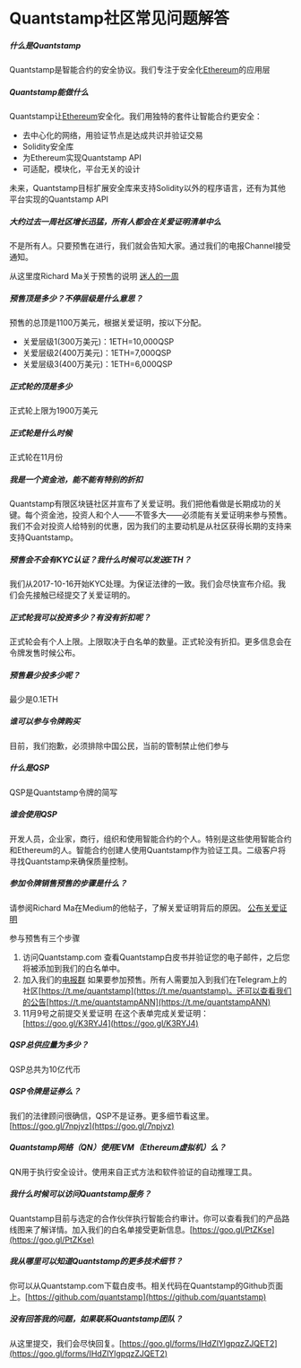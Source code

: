 # Quantstamp社区常见问题解答

##### 什么是Quantstamp
Quantstamp是智能合约的安全协议。我们专注于安全化[Ethereum](https://ethereum.org/)的应用层

##### Quantstamp能做什么
Quantstamp让[Ethereum](https://ethereum.org/)安全化。我们用独特的套件让智能合约更安全：
- 去中心化的网络，用验证节点是达成共识并验证交易
- Solidity安全库
- 为Ethereum实现Quantstamp API
- 可适配，模块化，平台无关的设计

未来，Quantstamp目标扩展安全库来支持Solidity以外的程序语言，还有为其他平台实现的Quantstamp API


##### 大约过去一周社区增长迅猛，所有人都会在关爱证明清单中么
不是所有人。只要预售在进行，我们就会告知大家。通过我们的电报Channel接受通知。   

从这里度Richard Ma关于预售的说明
[迷人的一周](https://github.com/yajiya/quantstamp-summary/blob/master/medium-20171013-what-an-amazing-week.md) 

##### 预售顶是多少？不停层级是什么意思？
预售的总顶是1100万美元，根据关爱证明，按以下分配。
- 关爱层级1(300万美元)：1ETH=10,000QSP
- 关爱层级2(400万美元)：1ETH=7,000QSP
- 关爱层级3(400万美元)：1ETH=6,000QSP

##### 正式轮的顶是多少
正式轮上限为1900万美元

##### 正式轮是什么时候
正式轮在11月份

##### 我是一个资金池，能不能有特别的折扣
Quantstamp有限区块链社区并宣布了关爱证明。我们把他看做是长期成功的关键。每个资金池，投资人和个人——不管多大——必须能有关爱证明来参与预售。我们不会对投资人给特别的优惠，因为我们的主要动机是从社区获得长期的支持来支持Quantstamp。

##### 预售会不会有KYC认证？我什么时候可以发送ETH？
我们从2017-10-16开始KYC处理。为保证法律的一致。我们会尽快宣布介绍。我们会先接触已经提交了关爱证明的。

##### 正式轮我可以投资多少？有没有折扣呢？
正式轮会有个人上限。上限取决于白名单的数量。正式轮没有折扣。更多信息会在令牌发售时候公布。

##### 预售最少投多少呢？
最少是0.1ETH

##### 谁可以参与令牌购买
目前，我们抱歉，必须排除中国公民，当前的管制禁止他们参与

##### 什么是QSP
QSP是Quantstamp令牌的简写

##### 谁会使用QSP
开发人员，企业家，商行，组织和使用智能合约的个人。特别是这些使用智能合约和Ethereum的人。智能合约创建人使用Quantstamp作为验证工具。二级客户将寻找Quantstamp来确保质量控制。

##### 参加令牌销售预售的步骤是什么？
请参阅Richard Ma在Medium的他帖子，了解关爱证明背后的原因。
[公布关爱证明](https://github.com/yajiya/quantstamp-summary/blob/master/medium-20171009-announcing-announcing-proof-of-caring.md)   

参与预售有三个步骤
1. 访问Quantstamp.com
    查看Quantstamp白皮书并验证您的电子邮件，之后您将被添加到我们的白名单中。
2. 加入我们的[电报群](https://t.me/quantstamp/)
    如果要参加预售。所有人需要加入到我们在Telegram上的社区[https://t.me/quantstamp](https://t.me/quantstamp)。还可以查看我们的公告[https://t.me/quantstampANN](https://t.me/quantstampANN)
3. 11月9号之前提交关爱证明
    在这个表单完成关爱证明：[https://goo.gl/K3RYJ4](https://goo.gl/K3RYJ4)

##### QSP总供应量为多少？
QSP总共为10亿代币

##### QSP令牌是证券么？
我们的法律顾问很确信，QSP不是证券。更多细节看这里。[https://goo.gl/7npjvz](https://goo.gl/7npjvz)

##### Quantstamp网络（QN）使用EVM（Ethereum虚拟机）么？
QN用于执行安全设计。使用来自正式方法和软件验证的自动推理工具。

##### 我什么时候可以访问Quantstamp服务？
Quantstamp目前与选定的合作伙伴执行智能合约审计。你可以查看我们的产品路线图来了解详情。加入我们的白名单接受更新信息。[https://goo.gl/PtZKse](https://goo.gl/PtZKse)

##### 我从哪里可以知道Quantstamp的更多技术细节？
你可以从Quantstamp.com下载白皮书。相关代码在Quantstamp的Github页面上。[https://github.com/quantstamp](https://github.com/quantstamp)

##### 没有回答我的问题，如果联系Quantstamp团队？
从这里提交，我们会尽快回复。[https://goo.gl/forms/IHdZlYlgpqzZJQET2](https://goo.gl/forms/IHdZlYlgpqzZJQET2)
